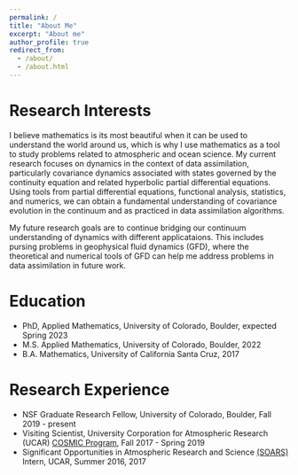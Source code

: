 ```yaml
---
permalink: /
title: "About Me"
excerpt: "About me"
author_profile: true
redirect_from: 
  - /about/
  - /about.html
---
```

Research Interests
======
I believe mathematics is its most beautiful when it can be used to understand the world around us, which is why I use mathematics as a tool to study problems related to atmospheric and ocean science. My current research focuses on dynamics in the context of data assimilation, particularly covariance dynamics associated with states governed by the continuity equation and related hyperbolic partial differential equations. Using tools from partial differential equations, functional analysis, statistics, and numerics, we can obtain a fundamental understanding of covariance evolution in the continuum and as practiced in data assimilation algorithms. 

My future research goals are to continue bridging our continuum understanding of dynamics with different applicataions. This includes pursing problems in geophysical fluid dynamics (GFD), where the theoretical and numerical tools of GFD can help me address problems in data assimilation in future work.


Education
======
* PhD, Applied Mathematics, University of Colorado, Boulder, expected Spring 2023
* M.S. Applied Mathematics, University of Colorado, Boulder, 2022
* B.A. Mathematics, University of California Santa Cruz, 2017


Research Experience
======
* NSF Graduate Research Fellow, University of Colorado, Boulder, Fall 2019 - present
* Visiting Scientist, University Corporation for Atmospheric Research (UCAR) [COSMIC Program](https://www.cosmic.ucar.edu), Fall 2017 - Spring 2019
* Significant Opportunities in Atmospheric Research and Science [(SOARS)](https://soars.ucar.edu) Intern, UCAR, Summer 2016, 2017








